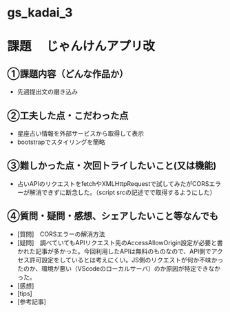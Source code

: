 # gs_kadai_3

# 課題　 じゃんけんアプリ改

## ①課題内容（どんな作品か）
- 先週提出文の磨き込み

## ②工夫した点・こだわった点
- 星座占い情報を外部サービスから取得して表示
- bootstrapでスタイリングを簡略

## ③難しかった点・次回トライしたいこと(又は機能)
- 占いAPIのリクエストをfetchやXMLHttpRequestで試してみたがCORSエラーが解消できずに断念した。（script srcの記述でで取得するようにした）

## ④質問・疑問・感想、シェアしたいこと等なんでも
- [質問]　CORSエラーの解消方法
- [疑問]　調べていてもAPIリクエスト先のAccessAllowOrigin設定が必要と書かれた記事が多かった。今回利用したAPIは無料のものなので、API側でアクセス許可設定をしているとは考えにくい。JS側のリクエストが何か不味かったのか、環境が悪い（VScodeのローカルサーバ）のか原因が特定できなかった。
- [感想]
- [tips]
- [参考記事]
